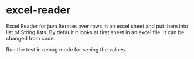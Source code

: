 # excel-reader
Excel Reader for java
Iterates over rows in an excel sheet and put them into list of String lists. By default it looks at first sheet in an excel file.
It can be changed from code.

Run the test in debug mode for seeing the values.
